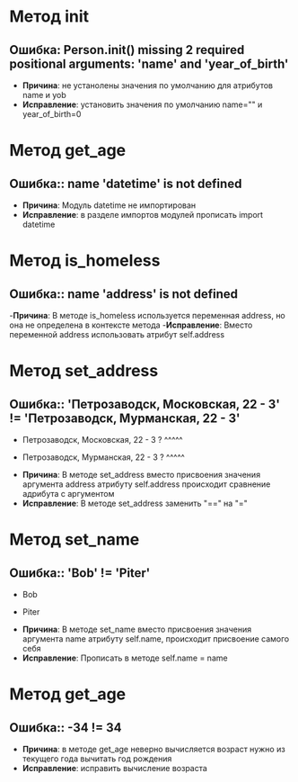 # Метод __init__
## Ошибка: Person.__init__() missing 2 required positional arguments: 'name' and 'year_of_birth'
- **Причина**: не устанолены значения по умолчанию для атрибутов name и yob
- **Исправление**: установить значения по умолчанию name="" и year_of_birth=0

# Метод get_age
## Ошибка:: name 'datetime' is not defined
- **Причина**: Модуль datetime не импортирован
- **Исправление**: в разделе импортов модулей прописать import datetime

# Метод is_homeless
## Ошибка:: name 'address' is not defined
-**Причина**: В методе is_homeless используется переменная address, но она не определена в контексте метода
-**Исправление**: Вместо переменной address использовать атрибут self.address

# Метод set_address
## Ошибка:: 'Петрозаводск, Московская, 22 - 3' != 'Петрозаводск, Мурманская, 22 - 3'
- Петрозаводск, Московская, 22 - 3
?                ^^^^^
+ Петрозаводск, Мурманская, 22 - 3
?                ^^^^^

- **Причина**: В методе set_address вместо присвоения значения аргумента address атрибуту self.address происходит сравнение адрибута с аргументом
- **Исправление**: В методе set_address заменить "==" на "="

# Метод set_name
## Ошибка:: 'Bob' != 'Piter'
- Bob
+ Piter

- **Причина**: В методе set_name вместо присвоения значения аргумента name атрибуту self.name, происходит присвоение самого себя
- **Исправление**: Прописать в методе self.name = name

# Метод get_age
## Ошибка:: -34 != 34
- **Причина**: в методе get_age неверно вычисляется возраст нужно из текущего года вычитать год рождения
- **Исправление**: исправить вычисление возраста


